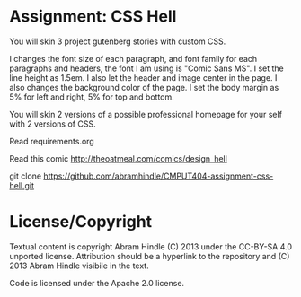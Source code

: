 Assignment: CSS Hell
====================

You will skin 3 project gutenberg stories with custom CSS.

I changes the font size of each paragraph, and font family for each paragraphs and headers, the font I am using is "Comic Sans MS". I set the line height as 1.5em. I also let the header and image center in the page. I also changes the background color of the page. I set the body margin as 5% for left and right, 5% for top and bottom.

You will skin 2 versions of a possible professional homepage for your
self with 2 versions of CSS.

Read requirements.org

Read this comic http://theoatmeal.com/comics/design_hell

git clone https://github.com/abramhindle/CMPUT404-assignment-css-hell.git

License/Copyright
=================

Textual content is copyright Abram Hindle (C) 2013 under the CC-BY-SA
4.0 unported license. Attribution should be a hyperlink to the
repository and (C) 2013 Abram Hindle visibile in the text.

Code is licensed under the Apache 2.0 license.

